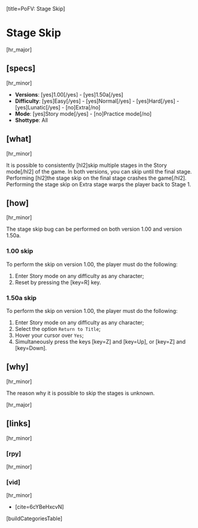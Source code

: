 [title=PoFV: Stage Skip]  
# Stage Skip
[hr_major]

## [specs]  
[hr_minor]

* **Versions**: [yes]1.00[/yes] - [yes]1.50a[/yes]
* **Difficulty**: [yes]Easy[/yes] - [yes]Normal[/yes] - [yes]Hard[/yes] - [yes]Lunatic[/yes] - [no]Extra[/no]
* **Mode**: [yes]Story mode[/yes] - [no]Practice mode[/no]
* **Shottype**: All


## [what]
[hr_minor]

It is possible to consistently [hl2]skip multiple stages in the Story mode[/hl2] of the game. In both versions, you can skip until the final stage. Performing [hl2]the stage skip on the final stage crashes the game[/hl2]. Performing the stage skip on Extra stage warps the player back to Stage 1. 


## [how]
[hr_minor]

The stage skip bug can be performed on both version 1.00 and version 1.50a.

### 1.00 skip

To perform the skip on version 1.00, the player must do the following:
1. Enter Story mode on any difficulty as any character;
2. Reset by pressing the [key=R] key.

### 1.50a skip

To perform the skip on version 1.00, the player must do the following:
1. Enter Story mode on any difficulty as any character;
2. Select the option ``Return to Title``;
3. Hover your cursor over ``Yes``;
4. Simultaneously press the keys [key=Z] and [key=Up], or [key=Z] and [key=Down].

## [why]
[hr_minor]

The reason why it is possible to skip the stages is unknown.

[hr_major]
## [links]
[hr_minor]
### [rpy]
[hr_minor]
### [vid]
[hr_minor]

+ [cite=6cYBeHxcvN]

[buildCategoriesTable]